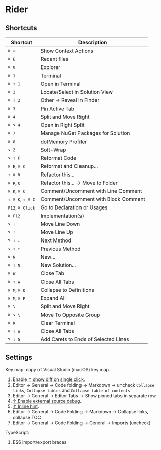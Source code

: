 # Rider

## Shortcuts

| Shortcut                           | Description                          |
| ---------------------------------- | ------------------------------------ |
| <kbd>⌘ ⏎</kbd>                     | Show Context Actions                 |
| <kbd>⌘ E</kbd>                     | Recent files                         |
| <kbd>⌘ 0</kbd>                     | Explorer                             |
| <kbd>⌘ 1</kbd>                     | Terminal                             |
| <kbd>⌘ ⇧ 1</kbd>                   | Open in Terminal                     |
| <kbd>⌘ 2</kbd>                     | Locate/Select in Solution View       |
| <kbd>⌘ ⇧ 2</kbd>                   | Other -> Reveal in Finder            |
| <kbd>⌘ 3 </kbd>                    | Pin Active Tab                       |
| <kbd>⌘ 4</kbd>                     | Split and Move Right                 |
| <kbd>⌘ ⌥ 4</kbd>                   | Open in Right Split                  |
| <kbd>⌘ 7 </kbd>                    | Manage NuGet Packages for Solution   |
| <kbd>⌘ 8 </kbd>                    | dotMemory Profiler                   |
| <kbd>⌥ Z </kbd>                    | Soft-Wrap                            |
| <kbd>⌥ ⇧ F </kbd>                  | Reformat Code                        |
| <kbd>⌘ E</kbd>, <kbd>⌘ C </kbd>    | Reformat and Cleanup...              |
| <kbd>⇧ ⌘ R</kbd>                   | Refactor this...                     |
| <kbd>⌘ R</kbd>, <kbd>O</kbd>       | Refactor this... -> Move to Folder   |
| <kbd>⌘ K</kbd>, <kbd>⌘ C</kbd>     | Comment/Uncomment with Line Comment  |
| <kbd>⇧ ⌘ K</kbd>, <kbd>⇧ ⌘ C</kbd> | Comment/Uncomment with Block Comment |
| <kbd>F12</kbd>, <kbd>⌘ Click</kbd> | Go to Declaration or Usages          |
| <kbd>⌘ F12</kbd>                   | Implementation(s)                    |
| <kbd>⌥ ↓</kbd>                     | Move Line Down                       |
| <kbd>⌥ ↑</kbd>                     | Move Line Up                         |
| <kbd>⌥ ⇧ ↓</kbd>                   | Next Method                          |
| <kbd>⌥ ⇧ ↑</kbd>                   | Previous Method                      |
| <kbd>⌘ N</kbd>                     | New...                               |
| <kbd>⌘ ⇧ N</kbd>                   | New Solution...                      |
| <kbd>⌘ W</kbd>                     | Close Tab                            |
| <kbd>⌘ ⇧ W</kbd>                   | Close All Tabs                       |
| <kbd>⌘ M</kbd>, <kbd>⌘ O</kbd>     | Collapse to Definitions              |
| <kbd>⌘ M</kbd>, <kbd>⌘ P</kbd>     | Expand All                           |
| <kbd>⌘ \\</kbd>                    | Split and Move Right                 |
| <kbd>⌘ ⌥ \\</kbd>                  | Move To Opposite Group               |
| <kbd>⌘ K</kbd>                     | Clear Terminal                       |
| <kbd>⌘ ⇧ W</kbd>                   | Close All Tabs                       |
| <kbd>⌥ ⇧ G</kbd>                   | Add Carets to Ends of Selected Lines |

## Settings

Key map: copy of Visual Studio (macOS) key map.

1. Enable [↑ show diff on single click](https://stackoverflow.com/a/78967173/1833895).
2. Editor -> General -> Code folding -> Markdown -> uncheck `Collapse links`, `Collapse tables` and `Collapse table of contents`
3. Editor -> General -> Editor Tabs -> Show pinned tabs in separate row
4. [↑ Enable external source debug](https://youtrack.jetbrains.com/issue/RIDER-33772/Debugger-does-not-stop-at-breakpoints-set-in-decompiled-code-of-external-library).
5. [↑ Inline hint](https://www.jetbrains.com/help/rider/Inlay_Hints.html).
6. Editor -> General -> Code Folding -> Markdown -> Collapse links, collapse TOC
7. Editor -> General -> Code Folding -> General -> Imports (uncheck)

TypeScript:

1. ES6 import/export braces
